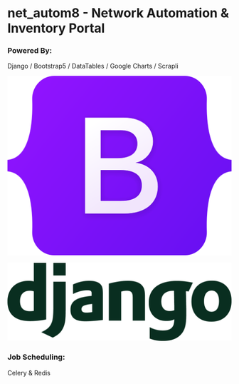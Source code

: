 # net_autom8 - Network Automation & Inventory Portal

### Powered By:
Django / Bootstrap5 / DataTables / Google Charts / Scrapli

![alt Bootstrap](https://github.com/sngx13/net_autom8/blob/master/extras/github/images/bootstrap_logo.png?v=4&s=200)

![alt Django](https://github.com/sngx13/net_autom8/blob/master/extras/github/images/django_logo.png)


### Job Scheduling:

Celery & Redis
